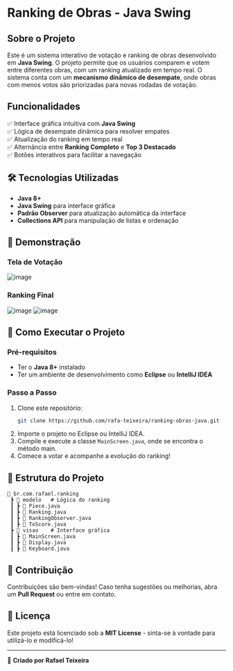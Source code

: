 # Ranking de Obras - Java Swing

## Sobre o Projeto

Este é um sistema interativo de votação e ranking de obras desenvolvido em **Java Swing**. O projeto permite que os usuários comparem e votem entre diferentes obras, com um ranking atualizado em tempo real. O sistema conta com um **mecanismo dinâmico de desempate**, onde obras com menos votos são priorizadas para novas rodadas de votação.

## Funcionalidades

✅ Interface gráfica intuitiva com **Java Swing**\
✅ Lógica de desempate dinâmica para resolver empates\
✅ Atualização do ranking em tempo real\
✅ Alternância entre **Ranking Completo** e **Top 3 Destacado**\
✅ Botões interativos para facilitar a navegação

## 🛠️ Tecnologias Utilizadas

- **Java 8+**
- **Java Swing** para interface gráfica
- **Padrão Observer** para atualização automática da interface
- **Collections API** para manipulação de listas e ordenação

## 📸 Demonstração

### **Tela de Votação**

![image](https://github.com/user-attachments/assets/c0b62174-29e4-4449-8b92-19f98adfdf73)


### **Ranking Final**

![image](https://github.com/user-attachments/assets/c7cc5d38-3abf-4e43-83ca-a18ca46e9815)
![image](https://github.com/user-attachments/assets/564e674a-ed7a-4174-b956-e5a41293f330)


## 🚀 Como Executar o Projeto

### **Pré-requisitos**

- Ter o **Java 8+** instalado
- Ter um ambiente de desenvolvimento como **Eclipse** ou **IntelliJ IDEA**

### **Passo a Passo**

1. Clone este repositório:
   ```sh
   git clone https://github.com/rafa-teixeira/ranking-obras-java.git
   ```
2. Importe o projeto no Eclipse ou IntelliJ IDEA.
3. Compile e execute a classe `MainScreen.java`, onde se encontra o método main.
4. Comece a votar e acompanhe a evolução do ranking!

## 📌 Estrutura do Projeto

```
📂 br.com.rafael.ranking
 ┣ 📂 modelo   # Lógica do ranking
 ┃ ┣ 📜 Piece.java
 ┃ ┣ 📜 Ranking.java
 ┃ ┣ 📜 RankingObserver.java
 ┃ ┣ 📜 ToScore.java
 ┣ 📂 visao    # Interface gráfica
 ┃ ┣ 📜 MainScreen.java
 ┃ ┣ 📜 Display.java
 ┃ ┣ 📜 Keyboard.java
```

## 🤝 Contribuição

Contribuições são bem-vindas! Caso tenha sugestões ou melhorias, abra um **Pull Request** ou entre em contato.

## 📄 Licença

Este projeto está licenciado sob a **MIT License** - sinta-se à vontade para utilizá-lo e modificá-lo!

---

📌 **Criado por Rafael Teixeira**

